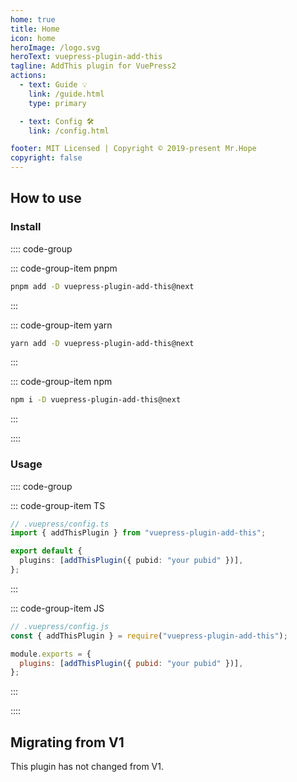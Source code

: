 ```yaml
---
home: true
title: Home
icon: home
heroImage: /logo.svg
heroText: vuepress-plugin-add-this
tagline: AddThis plugin for VuePress2
actions:
  - text: Guide 💡
    link: /guide.html
    type: primary

  - text: Config 🛠
    link: /config.html

footer: MIT Licensed | Copyright © 2019-present Mr.Hope
copyright: false
---
```


## How to use

### Install

:::: code-group

::: code-group-item pnpm

```bash
pnpm add -D vuepress-plugin-add-this@next
```

:::

::: code-group-item yarn

```bash
yarn add -D vuepress-plugin-add-this@next
```

:::

::: code-group-item npm

```bash
npm i -D vuepress-plugin-add-this@next
```

:::

::::

### Usage

:::: code-group

::: code-group-item TS

```ts
// .vuepress/config.ts
import { addThisPlugin } from "vuepress-plugin-add-this";

export default {
  plugins: [addThisPlugin({ pubid: "your pubid" })],
};
```

:::

::: code-group-item JS

```js
// .vuepress/config.js
const { addThisPlugin } = require("vuepress-plugin-add-this");

module.exports = {
  plugins: [addThisPlugin({ pubid: "your pubid" })],
};
```

:::

::::

## Migrating from V1

This plugin has not changed from V1.
